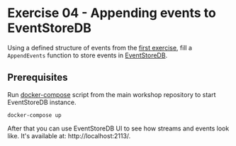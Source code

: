 # Exercise 04 - Appending events to EventStoreDB

Using a defined structure of events from the [first exercise](../01_events_definition/), fill a `AppendEvents` function to store events in [EventStoreDB](https://developers.eventstore.com/clients/grpc/).

## Prerequisites

Run [docker-compose](../docker-compose.yml) script from the main workshop repository to start EventStoreDB instance.

```shell
docker-compose up
```

After that you can use EventStoreDB UI to see how streams and events look like. It's available at: http://localhost:2113/.
